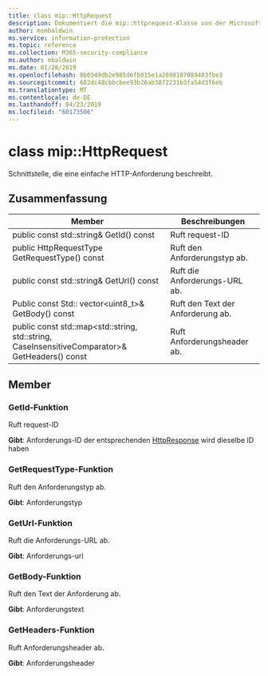 ```yaml
---
title: class mip::HttpRequest
description: Dokumentiert die mip::httprequest-Klasse von der Microsoft Information Protection (MIP) SDK.
author: msmbaldwin
ms.service: information-protection
ms.topic: reference
ms.collection: M365-security-compliance
ms.author: mbaldwin
ms.date: 01/28/2019
ms.openlocfilehash: 8b0349db2e985d6fb015e1a2698187089483fbe3
ms.sourcegitcommit: 682dc48cbbcbee93b26ab3872231b3fa54d3f6eb
ms.translationtype: MT
ms.contentlocale: de-DE
ms.lasthandoff: 04/23/2019
ms.locfileid: "60173506"
---
```

# <a name="class-miphttprequest"></a>class mip::HttpRequest 
Schnittstelle, die eine einfache HTTP-Anforderung beschreibt.
  
## <a name="summary"></a>Zusammenfassung
 Member                        | Beschreibungen                                
--------------------------------|---------------------------------------------
public const std::string& GetId() const  |  Ruft request-ID
public HttpRequestType GetRequestType() const  |  Ruft den Anforderungstyp ab.
public const std::string& GetUrl() const  |  Ruft die Anforderungs-URL ab.
Public const Std:: vector\<uint8_t\>& GetBody() const  |  Ruft den Text der Anforderung ab.
public const std::map\<std::string, std::string, CaseInsensitiveComparator\>& GetHeaders() const  |  Ruft Anforderungsheader ab.
  
## <a name="members"></a>Member
  
### <a name="getid-function"></a>GetId-Funktion
Ruft request-ID

  
**Gibt**: Anforderungs-ID der entsprechenden [HttpResponse](class_mip_httpresponse.md) wird dieselbe ID haben
  
### <a name="getrequesttype-function"></a>GetRequestType-Funktion
Ruft den Anforderungstyp ab.

  
**Gibt**: Anforderungstyp
  
### <a name="geturl-function"></a>GetUrl-Funktion
Ruft die Anforderungs-URL ab.

  
**Gibt**: Anforderungs-url
  
### <a name="getbody-function"></a>GetBody-Funktion
Ruft den Text der Anforderung ab.

  
**Gibt**: Anforderungstext
  
### <a name="getheaders-function"></a>GetHeaders-Funktion
Ruft Anforderungsheader ab.

  
**Gibt**: Anforderungsheader